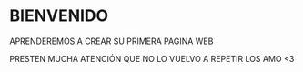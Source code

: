 # BIENVENIDO
APRENDEREMOS A CREAR SU PRIMERA PAGINA WEB

PRESTEN MUCHA ATENCIÓN QUE NO LO VUELVO A REPETIR 
LOS AMO  <3
